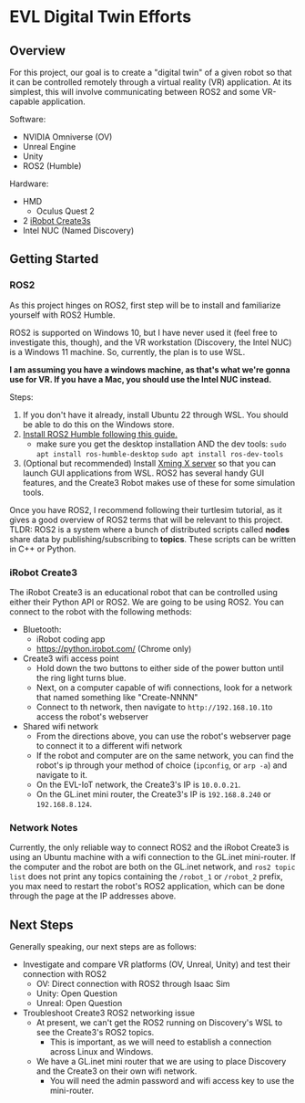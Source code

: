 # EVL Digital Twin Efforts

## Overview

For this project, our goal is to create a "digital twin" of a given robot so that it can be controlled remotely through a virtual reality (VR) application. At its simplest, this will involve communicating between ROS2 and some VR-capable application.

Software:
* NVIDIA Omniverse (OV)
* Unreal Engine
* Unity
* ROS2 (Humble)

Hardware:
* HMD
    * Oculus Quest 2
* 2 [iRobot Create3s](https://iroboteducation.github.io/create3_docs/)
* Intel NUC (Named Discovery)

## Getting Started

### ROS2

As this project hinges on ROS2, first step will be to install and familiarize yourself with ROS2 Humble. 

ROS2 is supported on Windows 10, but I have never used it (feel free to investigate this, though), and the VR workstation (Discovery, the Intel NUC) is a Windows 11 machine. So, currently, the plan is to use WSL. 

**I am assuming you have a windows machine, as that's what we're gonna use for VR. If you have a Mac, you should use the Intel NUC instead.**

Steps:
1. If you don't have it already, install Ubuntu 22 through WSL. You should be able to do this on the Windows store.
2. [Install ROS2 Humble following this guide.](https://docs.ros.org/en/humble/Installation/Ubuntu-Install-Debians.html) 
    * make sure you get the desktop installation AND the dev tools:
            `sudo apt install ros-humble-desktop`
            `sudo apt install ros-dev-tools`
3. (Optional but recommended) Install [Xming X server](http://www.straightrunning.com/XmingNotes/) so that you can launch GUI applications from WSL. ROS2 has several handy GUI features, and the Create3 Robot makes use of these for some simulation tools. 

Once you have ROS2, I recommend following their turtlesim tutorial, as it gives a good overview of ROS2 terms that will be relevant to this project. TLDR: ROS2 is a system where a bunch of distributed scripts called **nodes** share data by publishing/subscribing to **topics**. These scripts can be written in C++ or Python.

### iRobot Create3

The iRobot Create3 is an educational robot that can be controlled using either their Python API or ROS2. We are going to be using ROS2. You can connect to the robot with the following methods:
* Bluetooth:
    * iRobot coding app 
    * https://python.irobot.com/ (Chrome only)
* Create3 wifi access point
    * Hold down the two buttons to either side of the power button until the ring light turns blue. 
    * Next, on a computer capable of wifi connections, look for a network that named something like "Create-NNNN"
    * Connect to th network, then navigate to `http://192.168.10.1`to access the robot's webserver
* Shared wifi network
    * From the directions above, you can use the robot's webserver page to connect it to a different wifi network
    * If the robot and computer are on the same network, you can find the robot's ip through your method of choice (`ipconfig`, or `arp -a`) and navigate to it. 
    * On the EVL-IoT network, the Create3's IP is `10.0.0.21`.
    * On the GL.inet mini router, the Create3's IP is `192.168.8.240` or `192.168.8.124`.
 
### Network Notes

Currently, the only reliable way to connect ROS2 and the iRobot Create3 is using an Ubuntu machine with a wifi connection to the GL.inet mini-router. If the computer and the robot are both on the GL.inet network, and `ros2 topic list` does not print any topics containing the `/robot_1` or `/robot_2` prefix, you max need to restart the robot's ROS2 application, which can be done through the page at the IP addresses above. 

## Next Steps

Generally speaking, our next steps are as follows:
* Investigate and compare VR platforms (OV, Unreal, Unity) and test their connection with ROS2
    * OV: Direct connection with ROS2 through Isaac Sim
    * Unity: Open Question
    * Unreal: Open Question
* Troubleshoot Create3 ROS2 networking issue
    * At present, we can't get the ROS2 running on Discovery's WSL to see the Create3's ROS2 topics.
       * This is important, as we will need to establish a connection across Linux and Windows.     
    * We have a GL.inet mini router that we are using to place Discovery and the Create3 on their own wifi network.
        * You will need the admin password and wifi access key to use the mini-router. 
    
